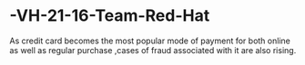 # -VH-21-16-Team-Red-Hat
As credit card becomes the most popular mode of payment for both online as well as regular purchase ,cases of fraud associated with it  are also rising.
